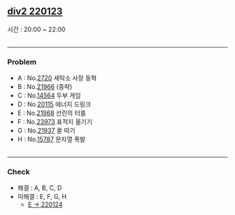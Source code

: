 ## [div2 220123](https://www.acmicpc.net/group/practice/9928/76)<br>
시간 : 20:00 ~ 22:00 <br><br>

***
### Problem
* A : No.[2720](https://boj.kr/2720) 세탁소 사장 동혁
* B : No.[21966](https://boj.kr/21966) (중략)
* C : No.[14564](https://boj.kr/14564) 두부 게임
* D : No.[20115](https://boj.kr/20115) 에너지 드링크
* E : No.[21968](https://boj.kr/21968) 선린의 터를
* F : No.[23973](https://boj.kr/23973) 표적지 옮기기
* G : No.[21937](https://boj.kr/21937) 꿀 따기
* H : No.[15787](https://boj.kr/15787) 문자열 폭발<br><br>

***
### Check
* 해결 : A, B, C, D<br>
* 미해결 : E, F, G, H
  * [E -> 220124](https://github.com/ro-el-c/PS/blob/main/Java/BJ_21968.java)
